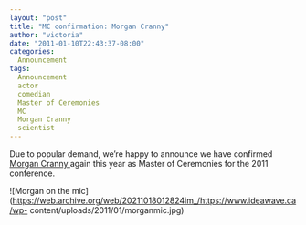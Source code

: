 ```yaml
---
layout: "post"
title: "MC confirmation: Morgan Cranny"
author: "victoria"
date: "2011-01-10T22:43:37-08:00"
categories:
  Announcement
tags: 
  Announcement
  actor
  comedian
  Master of Ceremonies
  MC
  Morgan Cranny
  scientist
---
```


Due to popular demand, we’re happy to announce we have confirmed [ Morgan
Cranny
](https://web.archive.org/web/20211018012824/http://www.morgancranny.com/)
again this year as Master of Ceremonies for the 2011 conference.

![Morgan on the
mic](https://web.archive.org/web/20211018012824im_/https://www.ideawave.ca/wp-
content/uploads/2011/01/morganmic.jpg)


[//]: # (Retrieved from https://web.archive.org/web/20211025234316/https://www.ideawave.ca/mc-confirmation-morgan-cranny/)